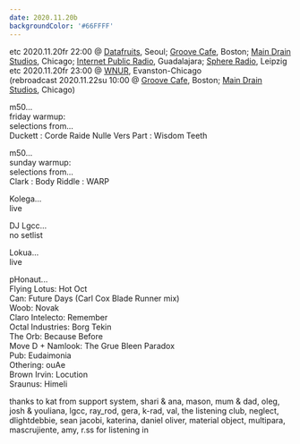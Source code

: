```yaml
---
date: 2020.11.20b
backgroundColor: '#66FFFF'
---
```


etc 2020.11.20fr 22:00 @ [Datafruits](http://www.datafruits.fm/), Seoul; [Groove Cafe](http://grove.cafe/), Boston; [Main Drain Studios](http://www.youtube.com/maindrainstudios/), Chicago; [Internet Public Radio](https://www.youtube.com/maindrainstudios), Guadalajara; [Sphere Radio](http://www.sphere-radio.net/), Leipzig  
etc 2020.11.20fr 23:00 @ [WNUR](http://www.wnur.org/), Evanston-Chicago  
(rebroadcast 2020.11.22su 10:00 @ [Groove Cafe](http://groove.cafe/), Boston; [Main Drain Studios](https://www.youtube.com/maindrainstudios), Chicago)  

m50...  
friday warmup:  
selections from...  
Duckett : Corde Raide Nulle Vers Part : Wisdom Teeth  

m50...  
sunday warmup:  
selections from...  
Clark : Body Riddle : WARP  

Kolega...  
live  

DJ Lgcc...  
no setlist  

Lokua...  
live  

pHonaut...  
Flying Lotus: Hot Oct  
Can: Future Days (Carl Cox Blade Runner mix)  
Woob: Novak  
Claro Intelecto: Remember  
Octal Industries: Borg Tekin  
The Orb: Because Before  
Move D + Namlook: The Grue Bleen Paradox  
Pub: Eudaimonia  
Othering: ouAe  
Brown Irvin: Locution  
Sraunus: Himeli  

thanks to kat from support system, shari & ana, mason, mum & dad, oleg, josh & youliana, lgcc, ray\_rod, gera, k-rad, val, the listening club, neglect, dlightdebbie, sean jacobi, katerina, daniel oliver, material object, multipara, mascrujiente, amy, r.ss for listening in